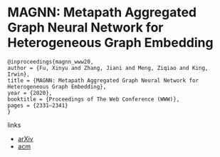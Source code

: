 # MAGNN: Metapath Aggregated Graph Neural Network for Heterogeneous Graph Embedding

```
@inproceedings{magnn_www20,
author = {Fu, Xinyu and Zhang, Jiani and Meng, Ziqiao and King, Irwin},
title = {MAGNN: Metapath Aggregated Graph Neural Network for Heterogeneous Graph Embedding},
year = {2020},
booktitle = {Proceedings of The Web Conference (WWW)},
pages = {2331–2341}
}
```

links
- [arXiv](https://arxiv.org/abs/2002.01680)
- [acm](https://dl.acm.org/doi/abs/10.1145/3366423.3380297)
